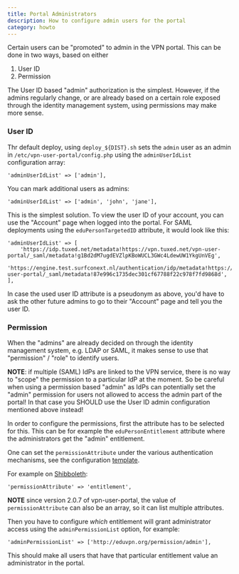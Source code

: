 ```yaml
---
title: Portal Administrators
description: How to configure admin users for the portal
category: howto
---
```


Certain users can be "promoted" to admin in the VPN portal. This can be done in
two ways, based on either

1. User ID
2. Permission

The User ID based "admin" authorization is the simplest. However, if the 
admins regularly change, or are already based on a certain role exposed through 
the identity management system, using permissions may make more sense.

### User ID

Thr default deploy, using `deploy_${DIST}.sh` sets the `admin` user as an
admin in `/etc/vpn-user-portal/config.php` using the `adminUserIdList` 
configuration array:

    'adminUserIdList' => ['admin'],

You can mark additional users as admins:

    'adminUserIdList' => ['admin', 'john', 'jane'],

This is the simplest solution. To view the user ID of your account, you can use 
the "Account" page when logged into the portal. For SAML deployments using the 
`eduPersonTargetedID` attribute, it would look like this:

    'adminUserIdList' => [
        'https://idp.tuxed.net/metadata!https://vpn.tuxed.net/vpn-user-portal/_saml/metadata!g1Bd2dM7ugdEVZlpKBoWUCL3GWc4LdewUW1YkgUnVEg',
        'https://engine.test.surfconext.nl/authentication/idp/metadata!https://vpn.tuxed.net/vpn-user-portal/_saml/metadata!87e996c1735dec301cf67788f22c978f7fd9868d',
    ],

In case the used user ID attribute is a pseudonym as above, you'd have to ask
the other future admins to go to their "Account" page and tell you the user ID.

### Permission

When the "admins" are already decided on through the identity management 
system, e.g. LDAP or SAML, it makes sense to use that "permission" / "role" to 
identify users.

**NOTE**: if multiple (SAML) IdPs are linked to the VPN service, there is no 
way to "scope" the permission to a particular IdP at the moment. So be careful
when using a permission based "admin" as IdPs can potentially set the "admin"
permission for users not allowed to access the admin part of the portal! In 
that case you SHOULD use the User ID admin configuration mentioned above 
instead!

In order to configure the permissions, first the attribute has to be selected 
for this. This can be for example the `eduPersonEntitlement` attribute where 
the administrators get the "admin" entitlement. 

One can set the `permissionAttribute` under the various authentication 
mechanisms, see the configuration [template](). 

For example on [Shibboleth]():

    'permissionAttribute' => 'entitlement',

**NOTE** since version 2.0.7 of vpn-user-portal, the value of 
`permissionAttribute` can also be an array, so it can list multiple attributes.

Then you have to configure _which_ entitlement will grant administrator access
using the `adminPermissionList` option, for example:

    'adminPermissionList' => ['http://eduvpn.org/permission/admin'],

This should make all users that have that particular entitlement value an 
administrator in the portal.
